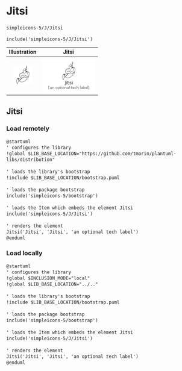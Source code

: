 # Jitsi


```text
simpleicons-5/J/Jitsi
```

```text
include('simpleicons-5/J/Jitsi')
```



| Illustration | Jitsi |
| :---: | :---: |
| ![illustration for Illustration](../../simpleicons-5/J/Jitsi.png) | ![illustration for Jitsi](../../simpleicons-5/J/Jitsi.Local.png) |




## Jitsi

### Load remotely
```plantuml
@startuml
' configures the library
!global $LIB_BASE_LOCATION="https://github.com/tmorin/plantuml-libs/distribution"

' loads the library's bootstrap
!include $LIB_BASE_LOCATION/bootstrap.puml

' loads the package bootstrap
include('simpleicons-5/bootstrap')

' loads the Item which embeds the element Jitsi
include('simpleicons-5/J/Jitsi')

' renders the element
Jitsi('Jitsi', 'Jitsi', 'an optional tech label')
@enduml
```

### Load locally
```plantuml
@startuml
' configures the library
!global $INCLUSION_MODE="local"
!global $LIB_BASE_LOCATION="../.."

' loads the library's bootstrap
!include $LIB_BASE_LOCATION/bootstrap.puml

' loads the package bootstrap
include('simpleicons-5/bootstrap')

' loads the Item which embeds the element Jitsi
include('simpleicons-5/J/Jitsi')

' renders the element
Jitsi('Jitsi', 'Jitsi', 'an optional tech label')
@enduml
```

